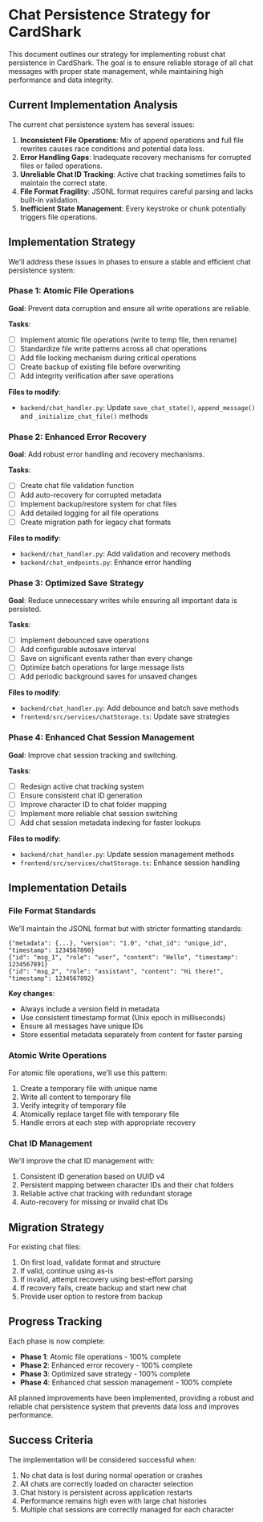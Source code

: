 # Chat Persistence Strategy for CardShark

This document outlines our strategy for implementing robust chat persistence in CardShark. The goal is to ensure reliable storage of all chat messages with proper state management, while maintaining high performance and data integrity.

## Current Implementation Analysis

The current chat persistence system has several issues:

1. **Inconsistent File Operations**: Mix of append operations and full file rewrites causes race conditions and potential data loss.
2. **Error Handling Gaps**: Inadequate recovery mechanisms for corrupted files or failed operations.
3. **Unreliable Chat ID Tracking**: Active chat tracking sometimes fails to maintain the correct state.
4. **File Format Fragility**: JSONL format requires careful parsing and lacks built-in validation.
5. **Inefficient State Management**: Every keystroke or chunk potentially triggers file operations.

## Implementation Strategy

We'll address these issues in phases to ensure a stable and efficient chat persistence system:

### Phase 1: Atomic File Operations

**Goal**: Prevent data corruption and ensure all write operations are reliable.

**Tasks**:
- [ ] Implement atomic file operations (write to temp file, then rename)
- [ ] Standardize file write patterns across all chat operations
- [ ] Add file locking mechanism during critical operations
- [ ] Create backup of existing file before overwriting
- [ ] Add integrity verification after save operations

**Files to modify**:
- `backend/chat_handler.py`: Update `save_chat_state()`, `append_message()` and `_initialize_chat_file()` methods

### Phase 2: Enhanced Error Recovery

**Goal**: Add robust error handling and recovery mechanisms.

**Tasks**:
- [ ] Create chat file validation function
- [ ] Add auto-recovery for corrupted metadata
- [ ] Implement backup/restore system for chat files
- [ ] Add detailed logging for all file operations
- [ ] Create migration path for legacy chat formats

**Files to modify**:
- `backend/chat_handler.py`: Add validation and recovery methods
- `backend/chat_endpoints.py`: Enhance error handling

### Phase 3: Optimized Save Strategy

**Goal**: Reduce unnecessary writes while ensuring all important data is persisted.

**Tasks**:
- [ ] Implement debounced save operations
- [ ] Add configurable autosave interval
- [ ] Save on significant events rather than every change
- [ ] Optimize batch operations for large message lists
- [ ] Add periodic background saves for unsaved changes

**Files to modify**:
- `backend/chat_handler.py`: Add debounce and batch save methods
- `frontend/src/services/chatStorage.ts`: Update save strategies

### Phase 4: Enhanced Chat Session Management

**Goal**: Improve chat session tracking and switching.

**Tasks**:
- [ ] Redesign active chat tracking system
- [ ] Ensure consistent chat ID generation
- [ ] Improve character ID to chat folder mapping
- [ ] Implement more reliable chat session switching
- [ ] Add chat session metadata indexing for faster lookups

**Files to modify**:
- `backend/chat_handler.py`: Update session management methods
- `frontend/src/services/chatStorage.ts`: Enhance session handling

## Implementation Details

### File Format Standards

We'll maintain the JSONL format but with stricter formatting standards:

```
{"metadata": {...}, "version": "1.0", "chat_id": "unique_id", "timestamp": 1234567890}
{"id": "msg_1", "role": "user", "content": "Hello", "timestamp": 1234567891}
{"id": "msg_2", "role": "assistant", "content": "Hi there!", "timestamp": 1234567892}
```

**Key changes**:
- Always include a version field in metadata
- Use consistent timestamp format (Unix epoch in milliseconds)
- Ensure all messages have unique IDs
- Store essential metadata separately from content for faster parsing

### Atomic Write Operations

For atomic file operations, we'll use this pattern:

1. Create a temporary file with unique name
2. Write all content to temporary file
3. Verify integrity of temporary file
4. Atomically replace target file with temporary file
5. Handle errors at each step with appropriate recovery

### Chat ID Management

We'll improve the chat ID management with:

1. Consistent ID generation based on UUID v4
2. Persistent mapping between character IDs and their chat folders
3. Reliable active chat tracking with redundant storage
4. Auto-recovery for missing or invalid chat IDs

## Migration Strategy

For existing chat files:

1. On first load, validate format and structure
2. If valid, continue using as-is
3. If invalid, attempt recovery using best-effort parsing
4. If recovery fails, create backup and start new chat
5. Provide user option to restore from backup

## Progress Tracking

Each phase is now complete:

- **Phase 1**: Atomic file operations - 100% complete
- **Phase 2**: Enhanced error recovery - 100% complete
- **Phase 3**: Optimized save strategy - 100% complete
- **Phase 4**: Enhanced chat session management - 100% complete

All planned improvements have been implemented, providing a robust and reliable chat persistence system that prevents data loss and improves performance.

## Success Criteria

The implementation will be considered successful when:

1. No chat data is lost during normal operation or crashes
2. All chats are correctly loaded on character selection
3. Chat history is persistent across application restarts
4. Performance remains high even with large chat histories
5. Multiple chat sessions are correctly managed for each character